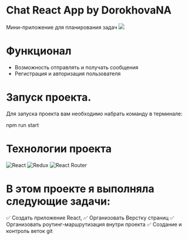 # Chat React App by DorokhovaNA

Мини-приложение для планирования задач
![](../master/files/Screenshot_18.png)

# Функционал

+ Возможность отправлять и получать сообщения
+ Регистрация и авторизация пользователя

# Запуск проекта.
Для запуска проекта вам необходимо набрать команду в терминале:

npm run start

# Технологии проекта
![React](https://img.shields.io/badge/REACT-000?style=for-the-badge&logo=REACT)
![Redux](https://img.shields.io/badge/REDUX-000?style=for-the-badge&logo=Redux&logoColor=violet)
![React Router](https://img.shields.io/badge/ReactRouter-000?style=for-the-badge&logo=ReactRouter&logoColor=yellow)
# В этом проекте я выполняла следующие задачи:
✅ Создать приложение React,
✅ Организовать Верстку страниц
✅ Организовать роутинг-маршрутизация внутри проекта
✅ Создание и контроль веток git


